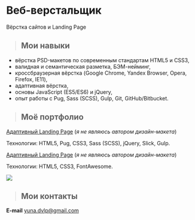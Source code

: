 # Веб-верстальщик

Вёрстка сайтов и Landing Page

> ## Мои навыки 

* вёрстка PSD-макетов по современным стандартам HTML5 и CSS3, 
* валидная и семантическая разметка, БЭМ-нейминг, 
* кроссбраузерная вёрстка (Google Chrome, Yandex Browser, Opera, Firefox, IE11), 
* адаптивная вёрстка, 
* основы JavaScript (ES5/ES6) и jQuery,
* опыт работы с Pug, Sass (SCSS), Gulp, Git, GitHub/Bitbucket.

> ## Моё портфолио

<a href="https://yuna-dvlp.github.io/yeseng/index.html" target="_blank">Адаптивный Landing Page</a> (*я не являюсь автором дизайн-макета*)

Технологии: HTML5, Pug, CSS3, Sass (SCSS), jQuery, Slick, Gulp.

<a href="https://yuna-dvlp.github.io/tinyone/index.html" target="_blank">Адаптивный Landing Page</a> (*я не являюсь автором дизайн-макета*)

Технологии: HTML5, CSS3, FontAwesome.

![](https://raw.githubusercontent.com/Yuna-DVLP/yuna-dvlp.github.io/blob/master/undraw_mail.png)
> ## Мои контакты

**E-mail** yuna.dvlp@gmail.com
